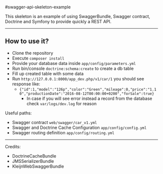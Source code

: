 #swagger-api-skeleton-example

This skeleton is an example of using SwaggerBundle, Swagger contract, Doctrine and Symfony to provide quickly a REST API.

----------


How to use it?
-------------

 - Clone the repository
 - Execute `composer install`
 - Provide your database data inside `app/config/parameters.yml`
 - Run bin/console `doctrine:schema:create` to create a db table
 - Fill up created table with some data
 - Run `http://127.0.0.1:8000/app_dev.php/v1/car/1` you should see response like: 
   - `{"id":1,"model":"126p","color":"Green","mileage":0,"price":"1.10","productionDate":"2016-08-12T00:00:00+0200","forSale":true}`
	 - In case if you will see error instead a record from the database check `var/logs/dev.log` for reason

Useful paths:

 - Swagger contract `web/swagger/car_v1.yml` 
 - Swagger and Doctrine Cache Configuration `app/config/config.yml`
 - Swagger routing definition `app/config/routing.yml`


----------
Credits:
   - DoctrineCacheBundle
   - JMSSerializerBundle
   - KleijnWebSwaggerBundle
